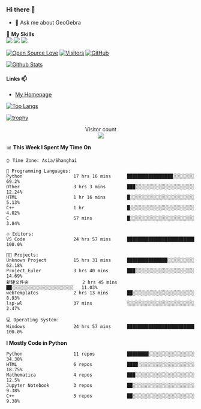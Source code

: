 ### Hi there 👋

<!--
**wuyudi/wuyudi** is a ✨ _special_ ✨ repository because its `README.md` (this file) appears on your GitHub profile.

Here are some ideas to get you started:

- 🔭 I’m currently working on ...
- 🌱 I’m currently learning ...
- 👯 I’m looking to collaborate on ...
- 🤔 I’m looking for help with ...

- 📫 How to reach me: ...
- 😄 Pronouns: ...
- ⚡ Fun fact: ...
-->

- 💬 Ask me about GeoGebra

🌟 **My Skills**  
![](https://img.shields.io/badge/-Python-3e74a2?style=flat-square&logo=Python&logoColor=fff)
![](https://img.shields.io/badge/-Mathematica-3e74a2?style=flat-square&logo=Wolfram&logoColor=fff)
![](https://img.shields.io/badge/-C%2B%2B-3e74a2?style=flat-square&logo=C%2B%2B&logoColor=fff)

[![Open Source Love](https://badges.frapsoft.com/os/v1/open-source.svg?v=103)](https://github.com/wuyudi/)
[![Visitors](https://visitor-badge.glitch.me/badge?page_id=wuyudi.wuyudi)](https://github.com/wuyudi/)
[![GitHub](https://img.shields.io/github/followers/wuyudi.svg?lable=GitHub&style=social)](https://github.com/wuyudi/)

[![Github Stats](https://github-readme-stats.vercel.app/api?username=wuyudi&show_icons=true)](https://github.com/wuyudi/)

#### Links 📫

* [My Homepage](https://wuyudi.github.io/blog/)

[![Top Langs](https://github-readme-stats.vercel.app/api/top-langs/?username=wuyudi&hide=HTML,jupyter%20notebook&layout=compact)](https://github.com/wuyudi/github-readme-stats)

[![trophy](https://github-profile-trophy.vercel.app/?username=wuyudi&theme=onedark)](https://github.com/ryo-ma/github-profile-trophy)

<p align="center"> 
  Visitor count<br>
  <img src="https://profile-counter.glitch.me/wuyudi/count.svg" />
</p>

<!--START_SECTION:waka-->
📊 **This Week I Spent My Time On** 

```text
⌚︎ Time Zone: Asia/Shanghai

💬 Programming Languages: 
Python                   17 hrs 16 mins      █████████████████░░░░░░░░   69.2% 
Other                    3 hrs 3 mins        ███░░░░░░░░░░░░░░░░░░░░░░   12.24% 
HTML                     1 hr 16 mins        █░░░░░░░░░░░░░░░░░░░░░░░░   5.13% 
C++                      1 hr                █░░░░░░░░░░░░░░░░░░░░░░░░   4.02% 
C                        57 mins             █░░░░░░░░░░░░░░░░░░░░░░░░   3.84%

🔥 Editors: 
VS Code                  24 hrs 57 mins      █████████████████████████   100.0%

🐱‍💻 Projects: 
Unknown Project          15 hrs 31 mins      ███████████████░░░░░░░░░░   62.18% 
Project_Euler            3 hrs 40 mins       ███░░░░░░░░░░░░░░░░░░░░░░   14.69% 
新建文件夹                    2 hrs 45 mins       ██░░░░░░░░░░░░░░░░░░░░░░░   11.03% 
webTemplates             2 hrs 13 mins       ██░░░░░░░░░░░░░░░░░░░░░░░   8.93% 
lsp-wl                   37 mins             ░░░░░░░░░░░░░░░░░░░░░░░░░   2.47%

💻 Operating System: 
Windows                  24 hrs 57 mins      █████████████████████████   100.0%

```

**I Mostly Code in Python** 

```text
Python                   11 repos            ████████░░░░░░░░░░░░░░░░░   34.38% 
HTML                     6 repos             ████░░░░░░░░░░░░░░░░░░░░░   18.75% 
Mathematica              4 repos             ███░░░░░░░░░░░░░░░░░░░░░░   12.5% 
Jupyter Notebook         3 repos             ██░░░░░░░░░░░░░░░░░░░░░░░   9.38% 
C++                      3 repos             ██░░░░░░░░░░░░░░░░░░░░░░░   9.38%

```



<!--END_SECTION:waka-->
